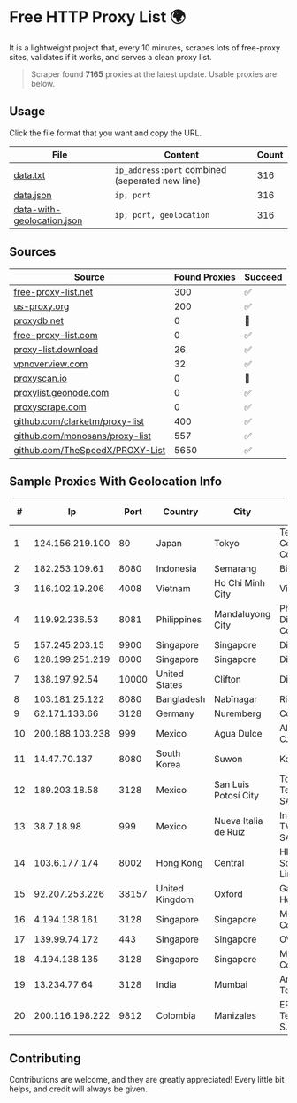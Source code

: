 
# Free HTTP Proxy List 🌍

It is a lightweight project that, every 10 minutes, scrapes lots of free-proxy sites, validates if it works, and serves a clean proxy list.


> Scraper found **7165** proxies at the latest update. Usable proxies are below.

## Usage

Click the file format that you want and copy the URL.


|File|Content|Count|
|----|-------|-----|
|[data.txt](https://raw.githubusercontent.com/themiralay/Proxy-List-World/master/data.txt)|`ip_address:port` combined (seperated new line)|316|
|[data.json](https://raw.githubusercontent.com/themiralay/Proxy-List-World/master/data.json)|`ip, port`|316|
|[data-with-geolocation.json](https://raw.githubusercontent.com/themiralay/Proxy-List-World/master/data-with-geolocation.json)|`ip, port, geolocation`|316|

## Sources

|Source|Found Proxies|Succeed|
|------|-------------|-------|
|[free-proxy-list.net](https://free-proxy-list.net)|300|✅|
|[us-proxy.org](https://www.us-proxy.org)|200|✅|
|[proxydb.net](http://proxydb.net)|0|🚫|
|[free-proxy-list.com](https://free-proxy-list.com/?page=&port=&type%5B%5D=http&type%5B%5D=https&up_time=0&search=Search)|0|✅|
|[proxy-list.download](https://www.proxy-list.download/HTTP)|26|✅|
|[vpnoverview.com](https://vpnoverview.com/privacy/anonymous-browsing/free-proxy-servers)|32|✅|
|[proxyscan.io](https://www.proxyscan.io)|0|🚫|
|[proxylist.geonode.com](https://proxylist.geonode.com/api/proxy-list?limit=300&page=1&sort_by=lastChecked&sort_type=desc&protocols=http,https)|0|✅|
|[proxyscrape.com](https://api.proxyscrape.com/v2/?request=displayproxies&protocol=http&timeout=10000&country=all&ssl=all&anonymity=all)|0|✅|
|[github.com/clarketm/proxy-list](https://raw.githubusercontent.com/clarketm/proxy-list/master/proxy-list-raw.txt)|400|✅|
|[github.com/monosans/proxy-list](https://raw.githubusercontent.com/monosans/proxy-list/main/proxies/http.txt)|557|✅|
|[github.com/TheSpeedX/PROXY-List](https://raw.githubusercontent.com/TheSpeedX/PROXY-List/master/http.txt)|5650|✅|


## Sample Proxies With Geolocation Info

|#|Ip|Port|Country|City|Internet Service Provider|
|-|--|----|-------|----|-------------------------|
|1|124.156.219.100|80|Japan|Tokyo|Tencent Cloud Computing (Beijing) Co|
|2|182.253.109.61|8080|Indonesia|Semarang|Biznet Metronet|
|3|116.102.19.206|4008|Vietnam|Ho Chi Minh City|Viettel Corporation|
|4|119.92.236.53|8081|Philippines|Mandaluyong City|Philippine Long Distance Telephone Co.|
|5|157.245.203.15|9900|Singapore|Singapore|DigitalOcean, LLC|
|6|128.199.251.219|8000|Singapore|Singapore|DigitalOcean, LLC|
|7|138.197.92.54|10000|United States|Clifton|DigitalOcean, LLC|
|8|103.181.25.122|8080|Bangladesh|Nabīnagar|Right Net|
|9|62.171.133.66|3128|Germany|Nuremberg|Contabo GmbH|
|10|200.188.103.238|999|Mexico|Agua Dulce|Alestra, S. de R.L. de C.V.|
|11|14.47.70.137|8080|South Korea|Suwon|Korea Telecom|
|12|189.203.18.58|3128|Mexico|San Luis Potosí City|Total Play Telecomunicaciones SA De CV|
|13|38.7.18.98|999|Mexico|Nueva Italia de Ruiz|Internet Telefonia Y TV De Michoacan SA De CV|
|14|103.6.177.174|8002|Hong Kong|Central|HKBN Enterprise Solutions HK Limited|
|15|92.207.253.226|38157|United Kingdom|Oxford|Gamma Telecom Holdings Ltd|
|16|4.194.138.161|3128|Singapore|Singapore|Microsoft Corporation|
|17|139.99.74.172|443|Singapore|Singapore|OVH SAS|
|18|4.194.138.135|3128|Singapore|Singapore|Microsoft Corporation|
|19|13.234.77.64|3128|India|Mumbai|Amazon Technologies Inc.|
|20|200.116.198.222|9812|Colombia|Manizales|EPM Telecomunicaciones S.A. E.S.P|



## Contributing

Contributions are welcome, and they are greatly appreciated! Every
little bit helps, and credit will always be given.

